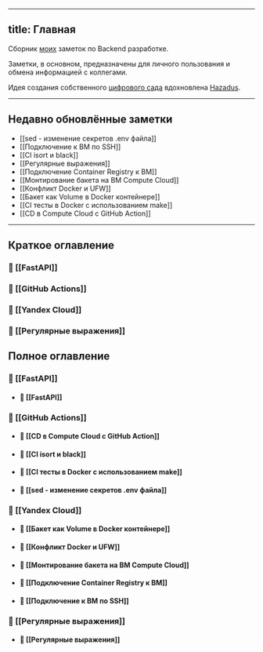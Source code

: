 
---
title: Главная
---
Сборник [моих](https://github.com/chrnmaxim) заметок по Backend разработке.

Заметки, в основном, предназначены для личного пользования и обмена информацией c коллегами.

Идея создания собственного [цифрового сада](https://jzhao.xyz/posts/networked-thought)
вдохновлена [Hazadus](https://github.com/hazadus).

----

## Недавно обновлённые заметки

- [[sed - изменение секретов .env файла]]
- [[Подключение к ВМ по SSH]]
- [[CI isort и black]]
- [[Регулярные выражения]]
- [[Подключение Container Registry к ВМ]]
- [[Монтирование бакета на ВМ Compute Cloud]]
- [[Конфликт Docker и UFW]]
- [[Бакет как Volume в Doсker контейнере]]
- [[CI тесты в Docker c использованием make]]
- [[CD в Compute Cloud с GitHub Action]]


----

## Краткое оглавление
### 📂 [[FastAPI]]
### 📂 [[GitHub Actions]]
### 📂 [[Yandex Cloud]]
### 📂 [[Регулярные выражения]]


## Полное оглавление
### 📂 [[FastAPI]]
- #### 📄 [[FastAPI]]
### 📂 [[GitHub Actions]]
- #### 📄 [[CD в Compute Cloud с GitHub Action]]
- #### 📄 [[CI isort и black]]
- #### 📄 [[CI тесты в Docker c использованием make]]
- #### 📄 [[sed - изменение секретов .env файла]]
### 📂 [[Yandex Cloud]]
- #### 📄 [[Бакет как Volume в Doсker контейнере]]
- #### 📄 [[Конфликт Docker и UFW]]
- #### 📄 [[Монтирование бакета на ВМ Compute Cloud]]
- #### 📄 [[Подключение Container Registry к ВМ]]
- #### 📄 [[Подключение к ВМ по SSH]]
### 📂 [[Регулярные выражения]]
- #### 📄 [[Регулярные выражения]]

